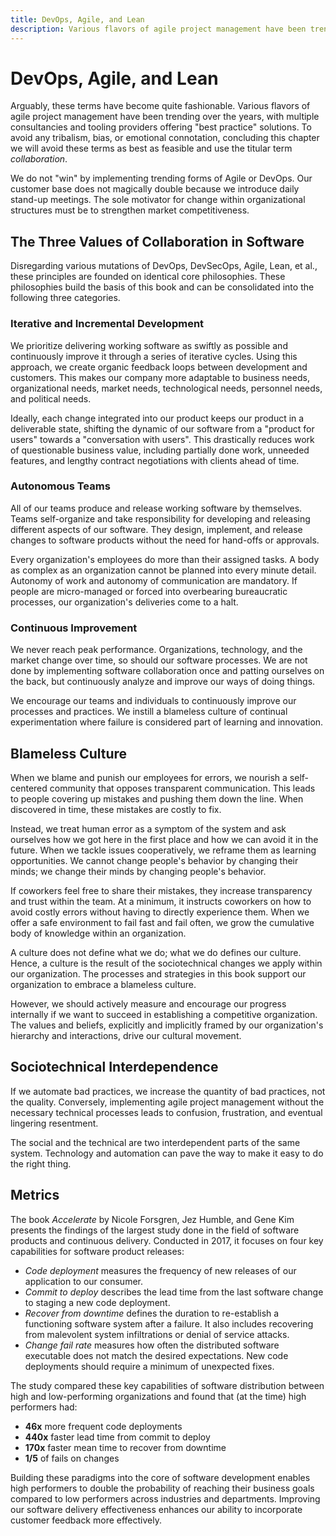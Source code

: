 ```yaml
---
title: DevOps, Agile, and Lean
description: Various flavors of agile project management have been trending over the years, yet all build upon iterative and incremental development, autonomous teams, and continuous improvement.
---
```


# DevOps, Agile, and Lean

Arguably, these terms have become quite fashionable. Various flavors of agile project management have been trending over the years, with multiple consultancies and tooling providers offering "best practice" solutions. To avoid any tribalism, bias, or emotional connotation, concluding this chapter we will avoid these terms as best as feasible and use the titular term *collaboration*.

We do not "win" by implementing trending forms of Agile or DevOps. Our customer base does not magically double because we introduce daily stand-up meetings. The sole motivator for change within organizational structures must be to strengthen market competitiveness.

## The Three Values of Collaboration in Software

Disregarding various mutations of DevOps, DevSecOps, Agile, Lean, et al., these principles are founded on identical core philosophies. These philosophies build the basis of this book and can be consolidated into the following three categories.

### Iterative and Incremental Development

We prioritize delivering working software as swiftly as possible and continuously improve it through a series of iterative cycles. Using this approach, we create organic feedback loops between development and customers. This makes our company more adaptable to business needs, organizational needs, market needs, technological needs, personnel needs, and political needs.

Ideally, each change integrated into our product keeps our product in a deliverable state, shifting the dynamic of our software from a "product for users" towards a "conversation with users". This drastically reduces work of questionable business value, including partially done work, unneeded features, and lengthy contract negotiations with clients ahead of time.

### Autonomous Teams

All of our teams produce and release working software by themselves. Teams self-organize and take responsibility for developing and releasing different aspects of our software. They design, implement, and release changes to software products without the need for hand-offs or approvals.

Every organization's employees do more than their assigned tasks. A body as complex as an organization cannot be planned into every minute detail. Autonomy of work and autonomy of communication are mandatory. If people are micro-managed or forced into overbearing bureaucratic processes, our organization's deliveries come to a halt.

### Continuous Improvement

We never reach peak performance. Organizations, technology, and the market change over time, so should our software processes. We are not done by implementing software collaboration once and patting ourselves on the back, but continuously analyze and improve our ways of doing things.

We encourage our teams and individuals to continuously improve our processes and practices. We instill a blameless culture of continual experimentation where failure is considered part of learning and innovation.

## Blameless Culture

<!--
TODO: (Daniel) embed here from working in cycles
In unhealthy environments, reporting our progress to our supervisor feels like awaiting judgement from a despotic career delegation. When employed in such an environment, we optimize our reports for our personal benefit and professional progression. Thus, we prioritize being busy over solving problems and hesitate to setbacks, errors, and mistakes. Unfortunately, mistakes do not fix themselves and become more costly the longer they go unaddressed.
 -->

When we blame and punish our employees for errors, we nourish a self-centered community that opposes transparent communication. This leads to people covering up mistakes and pushing them down the line. When discovered in time, these mistakes are costly to fix.

Instead, we treat human error as a symptom of the system and ask ourselves how we got here in the first place and how we can avoid it in the future. When we tackle issues cooperatively, we reframe them as learning opportunities. We cannot change people's behavior by changing their minds; we change their minds by changing people's behavior.

If coworkers feel free to share their mistakes, they increase transparency and trust within the team. At a minimum, it instructs coworkers on how to avoid costly errors without having to directly experience them. When we offer a safe environment to fail fast and fail often, we grow the cumulative body of knowledge within an organization.

A culture does not define what we do; what we do defines our culture. Hence, a culture is the result of the sociotechnical changes we apply within our organization. The processes and strategies in this book support our organization to embrace a blameless culture.

However, we should actively measure and encourage our progress internally if we want to succeed in establishing a competitive organization. The values and beliefs, explicitly and implicitly framed by our organization's hierarchy and interactions, drive our cultural movement.

## Sociotechnical Interdependence

If we automate bad practices, we increase the quantity of bad practices, not the quality. Conversely, implementing agile project management without the necessary technical processes leads to confusion, frustration, and eventual lingering resentment.

<!-- vale alex.Condescending = NO -->
The social and the technical are two interdependent parts of the same system. Technology and automation can pave the way to make it easy to do the right thing.
<!-- vale alex.Condescending = YES -->

## Metrics

The book *Accelerate* by Nicole Forsgren, Jez Humble, and Gene Kim presents the findings of the largest study done in the field of software products and continuous delivery. Conducted in 2017, it focuses on four key capabilities for software product releases:

- *Code deployment* measures the frequency of new releases of our application to our consumer.
- *Commit to deploy* describes the lead time from the last software change to staging a new code deployment.
- *Recover from downtime* defines the duration to re-establish a functioning software system after a failure. It also includes recovering from malevolent system infiltrations or denial of service attacks.
- *Change fail rate* measures how often the distributed software executable does not match the desired expectations. New code deployments should require a minimum of unexpected fixes.

The study compared these key capabilities of software distribution between high and low-performing organizations and found that (at the time) high performers had:

- **46x** more frequent code deployments
- **440x** faster lead time from commit to deploy
- **170x** faster mean time to recover from downtime
- **1/5** of fails on changes

Building these paradigms into the core of software development enables high performers to double the probability of reaching their business goals compared to low performers across industries and departments. Improving our software delivery effectiveness enhances our ability to incorporate customer feedback more effectively.
